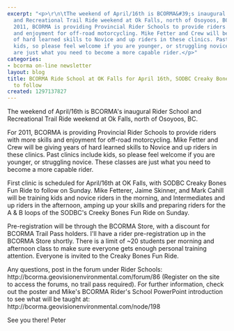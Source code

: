 ```yaml
---
excerpt: "<p>\r\n\tThe weekend of April/16th is BCORMA&#39;s inaugural Rider School
  and Recreational Trail Ride weekend at Ok Falls, north of Osoyoos, BC.</p>\r\n<p>\r\n\tFor
  2011, BCORMA is providing Provincial Rider Schools to provide riders with more skills
  and enjoyment for off-road motorcycling. Mike Fetter and Crew will be giving years
  of hard learned skills to Novice and up riders in these clinics. Past clinics include
  kids, so please feel welcome if you are younger, or struggling novice. These classes
  are just what you need to become a more capable rider.</p>"
categories:
- bcorma on-line newsletter
layout: blog
title: BCORMA Ride School at OK Falls for April 16th, SODBC Creaky Bones Fun ride
  to follow
created: 1297137827
---
```

<p>
	The weekend of April/16th is BCORMA&#39;s inaugural Rider School and Recreational Trail Ride weekend at Ok Falls, north of Osoyoos, BC.</p>
<p>
	For 2011, BCORMA is providing Provincial Rider Schools to provide riders with more skills and enjoyment for off-road motorcycling. Mike Fetter and Crew will be giving years of hard learned skills to Novice and up riders in these clinics. Past clinics include kids, so please feel welcome if you are younger, or struggling novice. These classes are just what you need to become a more capable rider.</p>
<p>
	First clinic is scheduled for April/16th at OK Falls, with SODBC Creaky Bones Fun Ride to follow on Sunday. Mike Fetterer, Jaime Skinner, and Mark Cahill will be training kids and novice riders in the morning, and Intermediates and up riders in the afternoon, amping up your skills and preparing riders for the A &amp; B loops of the SODBC&#39;s Creeky Bones Fun Ride on Sunday.</p>
<p>
	Pre-registration will be through the BCORMA Store, with a discount for BCORMA Trail Pass holders. I&#39;ll have a rider pre-registration up in the BCORMA Store shortly. There is a limit of ~20 students per morning and afternoon class to make sure everyone gets enough personal training attention. Everyone is invited to the Creaky Bones Fun Ride.</p>
<p>
	Any questions, post in the forum under Rider Schools: http://bcorma.geovisionenvironmental.com/forum/86 (Register on the site to access the forums, no trail pass required). For further information, check out the poster and Mike&#39;s BCORMA Rider&#39;s School PowerPoint introduction to see what will be taught at: http://bcorma.geovisionenvironmental.com/node/198</p>
<p>
	See you there! Peter</p>

